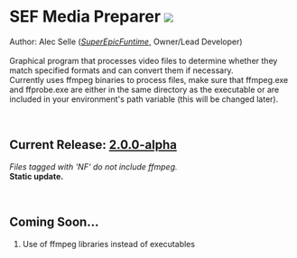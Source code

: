 # SEF Media Preparer [![](https://jenkins.superepicfuntime.com/job/SEF%20Media%20Preparer/job/SEF%20Media%20Preparer%20(Release)/badge/icon)](https://jenkins.superepicfuntime.com/job/SEF%20Media%20Preparer/job/SEF%20Media%20Preparer%20(Release)/)
Author: Alec Selle ([*SuperEpicFuntime*](https://superepicfuntime.com), Owner/Lead Developer)<br/><br/>
Graphical program that processes video files to determine whether they match specified formats and can convert them if necessary.<br/>
Currently uses ffmpeg binaries to process files, make sure that ffmpeg.exe and ffprobe.exe are either in the same directory as the executable or are included in your environment's path variable (this will be changed later).

<br/>

## Current Release: [2.0.0-alpha](https://github.com/alecselle/sefmediapreparer/releases)
*Files tagged with 'NF' do not include ffmpeg.*<br/>
**Static update.**

<br/>

## Coming Soon...
1. Use of ffmpeg libraries instead of executables

